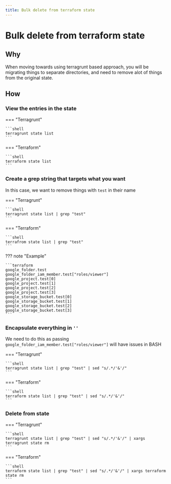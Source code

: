 ```yaml
---
title: Bulk delete from terraform state
---
```


# Bulk delete from terraform state

## Why

When moving towards using terragrunt based approach, you will be migrating things to separate directories, and need
to remove alot of things from the original state.

## How


### View the entries in the state

=== "Terragrunt"

    ```shell
    terragrunt state list
    ```

=== "Terraform"

    ```shell
    terraform state list
    ```

### Create a grep string that targets what you want

In this case, we want to remove things with `test` in their name

=== "Terragrunt"

    ```shell
    terragrunt state list | grep "test"
    ```

=== "Terraform"

    ```shell
    terrafrom state list | grep "test"
    ```

??? note "Example"

    ```terraform
    google_folder.test
    google_folder_iam_member.test["roles/viewer"]
    google_project.test[0]
    google_project.test[1]
    google_project.test[2]
    google_project.test[3]
    google_storage_bucket.test[0]
    google_storage_bucket.test[1]
    google_storage_bucket.test[2]
    google_storage_bucket.test[3]
    ```

### Encapsulate everything in `''`

We need to do this as passing `google_folder_iam_member.test["roles/viewer"]` will have issues in BASH

=== "Terragrunt"

    ```shell
    terragrunt state list | grep "test" | sed "s/.*/'&'/"
    ```

=== "Terraform"

    ```shell
    terraform state list | grep "test" | sed "s/.*/'&'/"
    ```

### Delete from state

=== "Terragrunt"

    ```shell
    terragrunt state list | grep "test" | sed "s/.*/'&'/" | xargs terragrunt state rm
    ```
    
=== "Terraform"

    ```shell
    terraform state list | grep "test" | sed "s/.*/'&'/" | xargs terraform state rm
    ```



